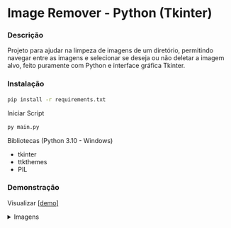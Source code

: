 # Image Remover - Python (Tkinter)

### Descrição

Projeto para ajudar na limpeza de imagens de um diretório, permitindo navegar entre as imagens e selecionar se deseja ou não deletar a imagem alvo, feito puramente com Python e interface gráfica Tkinter.

### Instalação 

```bash
pip install -r requirements.txt
```

Iniciar Script

```bash
py main.py
```

Bibliotecas (Python 3.10 - Windows)
- tkinter
- ttkthemes 
- PIL

### Demonstração

Visualizar [[demo]]()

<details>
<summary>Imagens</summary>

![demo](./github/demo_1.png)

</details>

